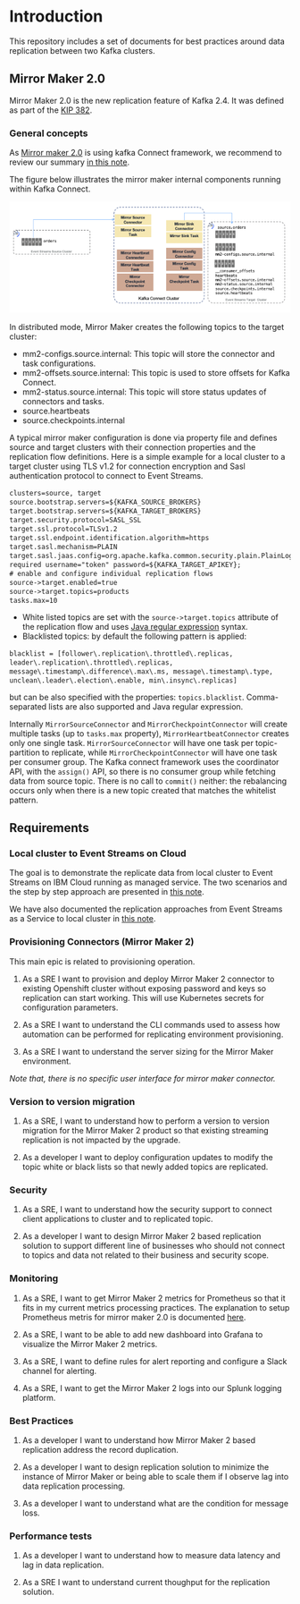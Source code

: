 # Introduction

This repository includes a set of documents for best practices around data replication between two Kafka clusters.

## Mirror Maker 2.0

Mirror Maker 2.0 is the new replication feature of Kafka 2.4. It was defined as part of the [KIP 382](https://cwiki.apache.org/confluence/display/KAFKA/KIP-382%3A+MirrorMaker+2.0).

### General concepts

As [Mirror maker 2.0](https://strimzi.io/docs/master/#con-configuring-mirror-maker-deployment-configuration-kafka-mirror-maker) is using kafka Connect framework, we recommend to review our summary [in this note](https://ibm-cloud-architecture.github.io/refarch-eda/kafka/connect/).

The figure below illustrates the mirror maker internal components running within Kafka Connect.

![Kafka Connect](images/mm-k-connect.png)

In distributed mode, Mirror Maker creates the following topics to the target cluster:

* mm2-configs.source.internal: This topic will store the connector and task configurations.
* mm2-offsets.source.internal: This topic is used to store offsets for Kafka Connect.
* mm2-status.source.internal: This topic will store status updates of connectors and tasks.
* source.heartbeats
* source.checkpoints.internal

A typical mirror maker configuration is done via property file and defines source and target clusters with their connection properties and the replication flow definitions. Here is a simple example for a local cluster to a target cluster using TLS v1.2 for connection encryption and Sasl authentication protocol to connect to Event Streams.

```properties
clusters=source, target
source.bootstrap.servers=${KAFKA_SOURCE_BROKERS}
target.bootstrap.servers=${KAFKA_TARGET_BROKERS}
target.security.protocol=SASL_SSL
target.ssl.protocol=TLSv1.2
target.ssl.endpoint.identification.algorithm=https
target.sasl.mechanism=PLAIN
target.sasl.jaas.config=org.apache.kafka.common.security.plain.PlainLoginModule required username="token" password=${KAFKA_TARGET_APIKEY};
# enable and configure individual replication flows
source->target.enabled=true
source->target.topics=products
tasks.max=10
```

* White listed topics are set with the `source->target.topics` attribute of the replication flow and uses [Java regular expression](https://www.vogella.com/tutorials/JavaRegularExpressions/article.html) syntax.
* Blacklisted topics: by default the following pattern is applied:

```properties
blacklist = [follower\.replication\.throttled\.replicas, leader\.replication\.throttled\.replicas, message\.timestamp\.difference\.max\.ms, message\.timestamp\.type, unclean\.leader\.election\.enable, min\.insync\.replicas]
```

but can be also specified with the properties: `topics.blacklist`. Comma-separated lists are also supported and Java regular expression.

Internally `MirrorSourceConnector` and `MirrorCheckpointConnector` will create multiple tasks (up to `tasks.max` property), `MirrorHeartbeatConnector`
creates only one single task. `MirrorSourceConnector` will have one task per topic-partition to replicate, while `MirrorCheckpointConnector` will have one task per consumer group. The Kafka connect framework uses the coordinator API, with the `assign()` API, so there is no consumer group while fetching data from source topic. There is no call to `commit()` neither: the rebalancing occurs only when there is a new topic created that matches the whitelist pattern.

## Requirements

### Local cluster to Event Streams on Cloud

The goal is to demonstrate the replicate data from local cluster to Event Streams on IBM Cloud running as managed service. The two scenarios and the step by step approach are presented in [this note](local-to-es.md).

We have also documented the replication approaches from Event Streams as a Service to local cluster in [this note](es-to-local.md).

### Provisioning Connectors (Mirror Maker 2)

This main epic is related to provisioning operation.

1. As a SRE I want to provision and deploy Mirror Maker 2 connector to existing Openshift cluster without exposing password and keys so replication can start working. This will use Kubernetes secrets for configuration parameters.

1. As a SRE I want to understand the CLI commands used to assess how automation can be performed for replicating environment provisioning.

1. As a SRE I want to understand the server sizing for the Mirror Maker environment.

*Note that, there is no specific user interface for mirror maker connector.*

### Version to version migration

1. As a SRE, I want to understand how to perform a version to version migration for the Mirror Maker 2 product so that existing streaming replication is not impacted by the upgrade.

1. As a developer I want to deploy configuration updates to modify the topic white or black lists so that newly added topics are replicated.

### Security

1. As a SRE, I want to understand how the security support to connect client applications to cluster and to replicated topic.

1. As a developer I want to design Mirror Maker 2 based replication solution to support different line of businesses who should not connect to topics and data not related to their business and security scope.

### Monitoring

1. As a SRE, I want to get Mirror Maker 2 metrics for Prometheus so that it fits in my current metrics processing practices.
    The explanation to setup Prometheus metris for mirror maker 2.0 is documented [here](monitoring.md).

1. As a SRE, I want to be able to add new dashboard into Grafana to visualize the Mirror Maker 2 metrics.

1. As a SRE, I want to define rules for alert reporting and configure a Slack channel for alerting.

1. As a SRE, I want to get the Mirror Maker 2 logs into our Splunk logging platform.

### Best Practices

1. As a developer I want to understand how Mirror Maker 2 based replication address the record duplication.

1. As a developer I want to design replication solution to minimize the instance of Mirror Maker or being able to scale them if I observe lag into data replication processing.

1. As a developer I want to understand what are the condition for message loss.

### Performance  tests

1. As a developer I want to understand how to measure data latency and lag in data replication.

1. As a SRE I want to understand current thoughput for the replication solution.
